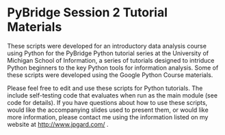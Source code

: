 # PyBridge Session 2 Tutorial Materials

These scripts were developed for an introductory data analysis course using Python for the PyBridge Python tutorial series at the University of Michigan School of Information, a series of tutorials designed to intriduce Python beginners to the key Python tools for information analysis. Some of these scripts were developed using the Google Python Course materials.

Please feel free to edit and use these scripts for Python tutorials. The include self-testing code that evaluates when run as the main module (see code for details). If you have questions about how to use these scripts, would like the accompanying slides used to present them, or would like more information, please contact me using the information listed on my website at http://www.jpgard.com/ .
